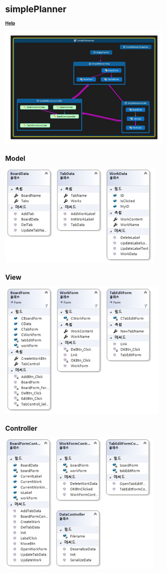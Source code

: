 # simplePlanner

**[Help](./Help/Home.md)**

![CodeMap](./img/CodeMap.jpg)

## Model
![Model](./img/Model.jpg)
## View
![View](./img/View.jpg)
## Controller
![Controller](./img/Controller.jpg)